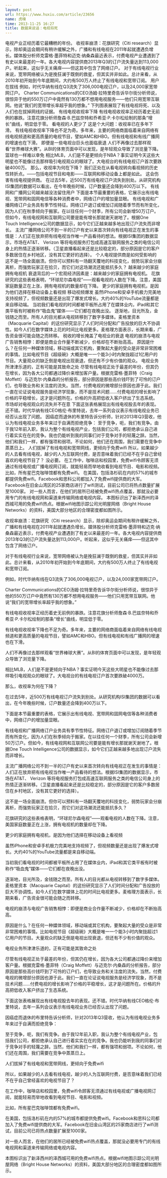 ```yaml
---
layout: post
url: https://www.huxiu.com/article/23656
name: 虎嗅
time: 2013-11-25 16:27
title: 数据来说话：电视将死
---
```

电视产业正经历着它最糟糕的年份。 收视率崩溃：花旗研究（Citi research）显示，除却奥运会期间有稍许缓解之外，广播和有线电视在2011年起就遭遇负增长。媒体股分析师克雷格·墨菲特和迈克·纳桑森最近表示，付费电视产业遭遇到了有史以来最差的一年。各大电视内容提供商2013年Q3的订户流失量达到113,000户。听起来，这似乎无关痛痒——但这其中包含了网络订户。 对于有线电视行业来说，宽带网络被认为是挽狂澜于既倒的救星，但其实并非如此。总计来看，从2010年初开始到今年底期间，大约有500万人终止了有线电视和宽带订阅。 用户在拔线 例如，时代华纳有线在Q3流失了306,000电视订户，以及24,000家宽带网订户。 Charter Communications的CEO汤姆·拉特里奇告诉华尔街分析师说，很惊异于他的550万订户中竟然有130万都不想用电视服务——他们只用宽带互联网。他说“我们的宽带增长率超乎我的想象。” 下列图表展现了有线电视将死、以及人们也在拔掉网线的证据。 有线电视收视率下降 有线电视收视率正经历着史无前例的暴跌。注意花旗分析师詹森·B.巴兹奈特和乔希亚·P.卡尔松绘制的那条“增长”曲线，明显低于零。 看电视的人更少了 这是个大问题：收视率已在多年下滑。 有线电视收视率下降也不足为奇。多年来，主要的网络商面临着来自网络有线电视频道和更高质量的电视节目，譬如AMC和HBO。但有线电视和有线广播网的增速也在下滑。 即便是一些电视台巨头也面临衰退 人们不再像过去那样观看“世界棒球大赛”。从BI的体育页面中可以发现，是年轻观众导致了浏览量下降。 篮球也一样难以幸免 相比MLB，人们是不是更倾向于NBA？事实证明今天这些大明星也不能像过去那样吸引电视观众的眼球了。大电视台的有线电视订户首次要跌破4000万。 那么，收视率为何在下降？ 我们正处在从看电视转向看视频的历史性转折点。——包括电视节目和电影——互联网和移动设备上都是如此。 这会伤害有线电视提供商。 在过去5年，近500万有线电视订户流失到别处。从研究机构ISI集团的数据可以看出，在今年晚些时候，订户数量还会降到400万以下。 有线网和广播网公司越来越没法留住用户 下面是本节最重要的表格，它展示出有线电视、宽带网和固网电信等各种消费者中，网络订户的增加量显眼。 有线电视和广播网络订户业务具有季节性特征。网络订户退订或增加订阅随着季节而有所变化，因为人们在秋季倾向于搬家。在以往任何一个财季，所有公司会新增50万订户。但如今，有线电视网和互联网公司要是能有增长那就谢天谢地了。根据One Touch Intelligence公司的数据显示，如今它们正越来越多地出现订户流失而非增长。 主流广播网络公司不到一半的订户有史以来首次转向有线电视正在发生的事情是：人们正在放弃把有线电视当作唯一产品看待的想法。根据ISI集团的数据显示，市场在AT&T、 Verizon 等将电视服务打包成高速互联网服务之类的电信公司身上的热情正逐渐转移。（卫星直播看起来还是比较稳定的，部分原因是它的客户多数居住在乡村地区，没有其它更好的选择）。 个人电视提供商是如何受影响的 这不是一场全面崩溃。但你可以预料有一场翻天覆地的科技变化，弱势玩家会分崩离析，而强势玩家正在拾贝，而它们对这场潮流还能抵抗多久？ 越来越少的家庭拥有电视机 衰退背后的一个宏观经济因素是：越来越少的家庭拥有电视机。 花旗研究的这些表格表明，“环球尼尔森电视”——观看电视的人数在下降。注意，美国家庭数量正在上涨，拥有电视机的数量却在下降。 更少的家庭拥有电视机，是因为他们选择在移动设备上看视频 移动视频爆发 虽然iPhone和安卓手机极力完美地支持视频了，但视频数量还是出现了爆发式增长。大约40%的YouTube流量都是来自移动端。 当初我们看电视的时间都被平板所占用了在媒体业内，iPad和其它类平板有时被称作“吸血鬼”媒体——它们都在夜晚出没。 逐渐地，目光所及，金钱随之而至。所有人的目光都从电视转移到了数字多媒体。麦格里资本（Macquarie Capital）的这份研究显示了人们时间分配和广告投放的巨大不协调性。如今人们在数字媒体上花的时间比电视更多。麦格理方面表示，长期来看，广告资金很可能会随之而转移。 税收的增长掩盖了电视业的衰退 电视的崩溃与电视广告销售相悖：即便是商业合作量不断减少，价格却在不断抬高高。 原因是什么？在任何一种媒体领域，移动端或其它机构，要聚起大量的受众是非常非常困难的事情。比如电视节目《超级碗》大概是唯一一个能3小时内聚拢超过1亿用户的节目。大量观众的缺乏倒是电视出现衰退，但还有不少有价值的观众。 电视业务所津津乐道的，正有可能是其致命之处 尽管有线电视正处于最差的年份，但其仍在增长，因为各大公司都通过降价来增加客户量。根据克雷格·墨菲特（Craig Moffett）与迈克尔·内桑森的分析报告，部分原因是那些高价钱吓到了可怜的订户们，也导致业务和关注度的流失。当然，付费电视的微增部分原因也源于此。我们一直在论证说电视服务是经济学现象，而不是技术问题……付费电视的增长影响了价格的平稳增长，这才是问题所在。价格的升高把低收入客户挤出了生态系统。 市场却对电视观众的流失并不在意 下面这张表格展现出有线电视股去年的表现。还不错。时代华纳有线CEO格伦·布里特说，去年一系列会议表示有线电视业务已经否认出现了问题。 因癌症而退休的布里特告诉分析师，针对2013年Q3营收，他认为有线电视业务多年来过于自满而拒绝竞争： 至于竞争，呃，我们有竞争。由于我12年前入职，我认为整个有线电视产业，包括我们公司，都拒绝承认自己进行着实实在在的竞争。我也仍能听到我的同事们对于竞争对手的轻蔑之辞。当然，他们和我们一样，都有强项和弱项。不论如何，他们还在周围，我们需要在竞争中蒸蒸日上。 人们拔掉了有线电视和宽带网线，更倾向于免费wifi 所以，如果越少的人去看有线电视，越少的人为互联网付费，是否意味着我们已经不在乎自己曾经喜欢的电视节目了？ 没必要。 在工作中，咖啡店和校园里，免费wifi令顾客无须通过有线电视或广播电视网订阅，就能轻易而举地收看到电视节目、电影和视频。 比如，所有星巴克咖啡馆都有免费wifi。 在美国，包括洛杉矶在内的57%的城市都提供免费wifi。Facebook和思科公司都加入了免费wifi提供商的大军。Facebook在旧金山湾区的25家商店进行了wifi测试，目前公司已将热点数量扩展至1000家。 对一些人而言，在他们的居所已经被免费wifi热点覆盖，那就没必要用专门的有线电视网和渠道来传输网络或电视内容。 本图标识出了新泽西州的泽西城可用的免费wifi热点。根据wifi地图示踪公司光明屋网络（Bright House Networks）的资料，美国大部分地区的合理密度都如图所示。

收视率崩溃：花旗研究（Citi research）显示，除却奥运会期间有稍许缓解之外，广播和有线电视在2011年起就遭遇负增长。媒体股分析师克雷格·墨菲特和迈克·纳桑森最近表示，付费电视产业遭遇到了有史以来最差的一年。各大电视内容提供商2013年Q3的订户流失量达到113,000户。听起来，这似乎无关痛痒——但这其中包含了网络订户。

对于有线电视行业来说，宽带网络被认为是挽狂澜于既倒的救星，但其实并非如此。总计来看，从2010年初开始到今年底期间，大约有500万人终止了有线电视和宽带订阅。

例如，时代华纳有线在Q3流失了306,000电视订户，以及24,000家宽带网订户。

Charter Communications的CEO汤姆·拉特里奇告诉华尔街分析师说，很惊异于他的550万订户中竟然有130万都不想用电视服务——他们只用宽带互联网。他说“我们的宽带增长率超乎我的想象。”

有线电视收视率正经历着史无前例的暴跌。注意花旗分析师詹森·B.巴兹奈特和乔希亚·P.卡尔松绘制的那条“增长”曲线，明显低于零。

有线电视收视率下降也不足为奇。多年来，主要的网络商面临着来自网络有线电视频道和更高质量的电视节目，譬如AMC和HBO。但有线电视和有线广播网的增速也在下滑。

人们不再像过去那样观看“世界棒球大赛”。从BI的体育页面中可以发现，是年轻观众导致了浏览量下降。

相比MLB，人们是不是更倾向于NBA？事实证明今天这些大明星也不能像过去那样吸引电视观众的眼球了。大电视台的有线电视订户首次要跌破4000万。

那么，收视率为何在下降？

在过去5年，近500万有线电视订户流失到别处。从研究机构ISI集团的数据可以看出，在今年晚些时候，订户数量还会降到400万以下。

下面是本节最重要的表格，它展示出有线电视、宽带网和固网电信等各种消费者中，网络订户的增加量显眼。

有线电视和广播网络订户业务具有季节性特征。网络订户退订或增加订阅随着季节而有所变化，因为人们在秋季倾向于搬家。在以往任何一个财季，所有公司会新增50万订户。但如今，有线电视网和互联网公司要是能有增长那就谢天谢地了。根据One Touch Intelligence公司的数据显示，如今它们正越来越多地出现订户流失而非增长。

主流广播网络公司不到一半的订户有史以来首次转向有线电视正在发生的事情是：人们正在放弃把有线电视当作唯一产品看待的想法。根据ISI集团的数据显示，市场在AT&T、 Verizon 等将电视服务打包成高速互联网服务之类的电信公司身上的热情正逐渐转移。（卫星直播看起来还是比较稳定的，部分原因是它的客户多数居住在乡村地区，没有其它更好的选择）。

这不是一场全面崩溃。但你可以预料有一场翻天覆地的科技变化，弱势玩家会分崩离析，而强势玩家正在拾贝，而它们对这场潮流还能抵抗多久？

花旗研究的这些表格表明，“环球尼尔森电视”——观看电视的人数在下降。注意，美国家庭数量正在上涨，拥有电视机的数量却在下降。

更少的家庭拥有电视机，是因为他们选择在移动设备上看视频

虽然iPhone和安卓手机极力完美地支持视频了，但视频数量还是出现了爆发式增长。大约40%的YouTube流量都是来自移动端。

当初我们看电视的时间都被平板所占用了在媒体业内，iPad和其它类平板有时被称作“吸血鬼”媒体——它们都在夜晚出没。

逐渐地，目光所及，金钱随之而至。所有人的目光都从电视转移到了数字多媒体。麦格里资本（Macquarie Capital）的这份研究显示了人们时间分配和广告投放的巨大不协调性。如今人们在数字媒体上花的时间比电视更多。麦格理方面表示，长期来看，广告资金很可能会随之而转移。

电视的崩溃与电视广告销售相悖：即便是商业合作量不断减少，价格却在不断抬高高。

原因是什么？在任何一种媒体领域，移动端或其它机构，要聚起大量的受众是非常非常困难的事情。比如电视节目《超级碗》大概是唯一一个能3小时内聚拢超过1亿用户的节目。大量观众的缺乏倒是电视出现衰退，但还有不少有价值的观众。

电视业务所津津乐道的，正有可能是其致命之处

尽管有线电视正处于最差的年份，但其仍在增长，因为各大公司都通过降价来增加客户量。根据克雷格·墨菲特（Craig Moffett）与迈克尔·内桑森的分析报告，部分原因是那些高价钱吓到了可怜的订户们，也导致业务和关注度的流失。当然，付费电视的微增部分原因也源于此。我们一直在论证说电视服务是经济学现象，而不是技术问题……付费电视的增长影响了价格的平稳增长，这才是问题所在。价格的升高把低收入客户挤出了生态系统。

下面这张表格展现出有线电视股去年的表现。还不错。时代华纳有线CEO格伦·布里特说，去年一系列会议表示有线电视业务已经否认出现了问题。

因癌症而退休的布里特告诉分析师，针对2013年Q3营收，他认为有线电视业务多年来过于自满而拒绝竞争：

至于竞争，呃，我们有竞争。由于我12年前入职，我认为整个有线电视产业，包括我们公司，都拒绝承认自己进行着实实在在的竞争。我也仍能听到我的同事们对于竞争对手的轻蔑之辞。当然，他们和我们一样，都有强项和弱项。不论如何，他们还在周围，我们需要在竞争中蒸蒸日上。

人们拔掉了有线电视和宽带网线，更倾向于免费wifi

所以，如果越少的人去看有线电视，越少的人为互联网付费，是否意味着我们已经不在乎自己曾经喜欢的电视节目了？

在工作中，咖啡店和校园里，免费wifi令顾客无须通过有线电视或广播电视网订阅，就能轻易而举地收看到电视节目、电影和视频。

比如，所有星巴克咖啡馆都有免费wifi。

在美国，包括洛杉矶在内的57%的城市都提供免费wifi。Facebook和思科公司都加入了免费wifi提供商的大军。Facebook在旧金山湾区的25家商店进行了wifi测试，目前公司已将热点数量扩展至1000家。

对一些人而言，在他们的居所已经被免费wifi热点覆盖，那就没必要用专门的有线电视网和渠道来传输网络或电视内容。

本图标识出了新泽西州的泽西城可用的免费wifi热点。根据wifi地图示踪公司光明屋网络（Bright House Networks）的资料，美国大部分地区的合理密度都如图所示。


